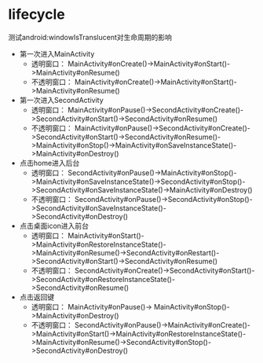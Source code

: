 # lifecycle
测试android:windowIsTranslucent对生命周期的影响

 - 第一次进入MainActivity
   - 透明窗口：   MainActivity#onCreate()->MainActivity#onStart()->MainActivity#onResume()
   - 不透明窗口： MainActivity#onCreate()->MainActivity#onStart()->MainActivity#onResume()
 - 第一次进入SecondActivity
   - 透明窗口：   MainActivity#onPause()->SecondActivity#onCreate()->SecondActivity#onStart()->SecondActivity#onResume()
   - 不透明窗口： MainActivity#onPause()->SecondActivity#onCreate()->SecondActivity#onStart()->SecondActivity#onResume()->MainActivity#onStop()->MainActivity#onSaveInstanceState()->MainActivity#onDestroy()
 - 点击home进入后台
   - 透明窗口：   SecondActivity#onPause()->MainActivity#onStop()->MainActivity#onSaveInstanceState()->SecondActivity#onStop()->SecondActivity#onSaveInstanceState()->MainActivity#onDestroy()
   - 不透明窗口： SecondActivity#onPause()->SecondActivity#onStop()->SecondActivity#onSaveInstanceState()->SecondActivity#onDestroy()
 - 点击桌面icon进入前台
   - 透明窗口：   MainActivity#onStart()->MainActivity#onRestoreInstanceState()->MainActivity#onResume()->SecondActivity#onRestart()->SecondActivity#onStart()->SecondActivity#onResume()
   - 不透明窗口： SecondActivity#onCreate()->SecondActivity#onStart()->SecondActivity#onRestoreInstanceState()->SecondActivity#onResume()
 - 点击返回键
   - 透明窗口：   MainActivity#onPause()-> MainActivity#onStop()->MainActivity#onDestroy()
   - 不透明窗口： SecondActivity#onPause()->MainActivity#onCreate()->MainActivity#onStart()->MainActivity#onRestoreInstanceState()->MainActivity#onResume()->SecondActivity#onStop()->SecondActivity#onDestroy()

